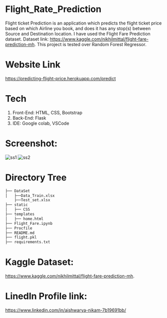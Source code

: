 # Flight_Rate_Prediction
Flight ticket Prediction is an application which predicts the flight ticket price based on which Airline you book, and does it has any stop(s) between Source and Destination location. I have used the Flight Fare Prediction dataset. Dataset link: https://www.kaggle.com/nikhilmittal/flight-fare-prediction-mh. This project is tested over Random Forest Regressor.


# Website Link
https://predicting-flight-price.herokuapp.com/predict

# Tech
1. Front-End: HTML, CSS, Bootstrap
2. Back-End: Flask
3. IDE: Google colab, VSCode


# Screenshot:
![ss1](https://user-images.githubusercontent.com/75825851/127730522-d59beb59-80b4-4814-a2ef-04077d2e6cf7.PNG)
![ss2](https://user-images.githubusercontent.com/75825851/127730524-12e1f2a6-9c57-4268-80c3-3d06ecb40574.PNG)




# Directory Tree
```bash
├── DataSet
│   ├──Data_Train.xlsx
    ├──Test_set.xlsx
├── static 
│   ├── CSS
├── templates
│   ├── home.html
├── Flight_Fare.ipynb
├── Procfile
├── README.md
├── flight.pkl
├── requirements.txt
```


# Kaggle Dataset:
 https://www.kaggle.com/nikhilmittal/flight-fare-prediction-mh.
 
 
# LinedIn Profile link:
https://www.linkedin.com/in/aishwarya-nikam-7b19691bb/
